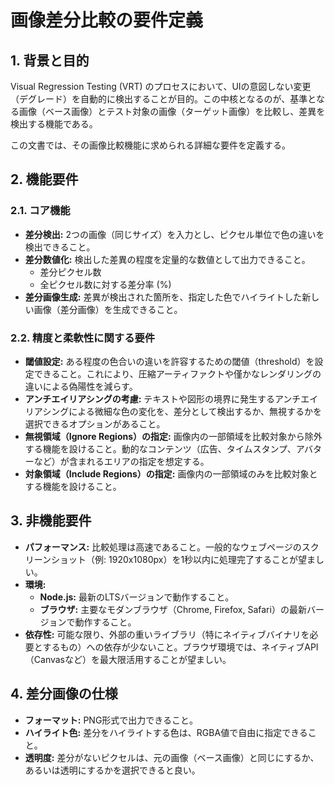 # 画像差分比較の要件定義

## 1. 背景と目的

Visual Regression Testing (VRT) のプロセスにおいて、UIの意図しない変更（デグレード）を自動的に検出することが目的。この中核となるのが、基準となる画像（ベース画像）とテスト対象の画像（ターゲット画像）を比較し、差異を検出する機能である。

この文書では、その画像比較機能に求められる詳細な要件を定義する。

## 2. 機能要件

### 2.1. コア機能

- **差分検出:** 2つの画像（同じサイズ）を入力とし、ピクセル単位で色の違いを検出できること。
- **差分数値化:** 検出した差異の程度を定量的な数値として出力できること。
    - 差分ピクセル数
    - 全ピクセル数に対する差分率 (%)
- **差分画像生成:** 差異が検出された箇所を、指定した色でハイライトした新しい画像（差分画像）を生成できること。

### 2.2. 精度と柔軟性に関する要件

- **閾値設定:** ある程度の色合いの違いを許容するための閾値（threshold）を設定できること。これにより、圧縮アーティファクトや僅かなレンダリングの違いによる偽陽性を減らす。
- **アンチエイリアシングの考慮:** テキストや図形の境界に発生するアンチエイリアシングによる微細な色の変化を、差分として検出するか、無視するかを選択できるオプションがあること。
- **無視領域（Ignore Regions）の指定:** 画像内の一部領域を比較対象から除外する機能を設けること。動的なコンテンツ（広告、タイムスタンプ、アバターなど）が含まれるエリアの指定を想定する。
- **対象領域（Include Regions）の指定:** 画像内の一部領域のみを比較対象とする機能を設けること。

## 3. 非機能要件

- **パフォーマンス:** 比較処理は高速であること。一般的なウェブページのスクリーンショット（例: 1920x1080px）を1秒以内に処理完了することが望ましい。
- **環境:**
    - **Node.js:** 最新のLTSバージョンで動作すること。
    - **ブラウザ:** 主要なモダンブラウザ（Chrome, Firefox, Safari）の最新バージョンで動作すること。
- **依存性:** 可能な限り、外部の重いライブラリ（特にネイティブバイナリを必要とするもの）への依存が少ないこと。ブラウザ環境では、ネイティブAPI（Canvasなど）を最大限活用することが望ましい。

## 4. 差分画像の仕様

- **フォーマット:** PNG形式で出力できること。
- **ハイライト色:** 差分をハイライトする色は、RGBA値で自由に指定できること。
- **透明度:** 差分がないピクセルは、元の画像（ベース画像）と同じにするか、あるいは透明にするかを選択できると良い。
